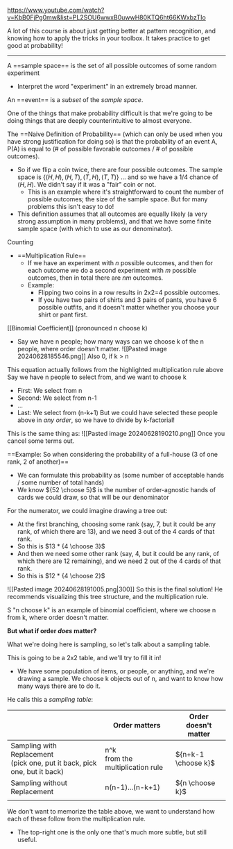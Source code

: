 https://www.youtube.com/watch?v=KbB0FjPg0mw&list=PL2SOU6wwxB0uwwH80KTQ6ht66KWxbzTIo

A lot of this course is about just getting better at pattern recognition, and knowing how to apply the tricks in your toolbox. It takes practice to get good at probability!

---

A ==sample space== is the set of all possible outcomes of some random experiment
- Interpret the word "experiment" in an extremely broad manner.

An ==event== is a *subset* of the *sample space*.

One of the things that make probability difficult is that we're going to be doing things that are deeply counterintuitive to almost everyone.

The ==Naive Definition of Probability== (which can only be used when you have strong justification for doing so) is that the probability of an event A, P(A) is equal to (# of possible favorable outcomes / # of possible outcomes).
- So if we flip a coin twice, there are four possible outcomes. The sample space is $\{(H,H), (H,T), (T,H), (T,T)\}$ ... and so we have a 1/4 chance of $(H,H)$. We didn't say if it was a "fair" coin or not.
	- This is an example where it's straightforward to count the number of possible outcomes; the size of the sample space. But for many problems this isn't easy to do!
- This definition assumes that all outcomes are equally likely (a very strong assumption in many problems), and that we have some finite sample space (with which to use as our denominator).


Counting
- ==Multiplication Rule==
	- If we have an experiment with $n$ possible outcomes, and then for each outcome we do a second experiment with $m$ possible outcomes, then in total there are $nm$ outcomes.
	- Example:
		- Flipping two coins in a row results in 2x2=4 possible outcomes.
		- If you have two pairs of shirts and 3 pairs of pants, you have 6 possible outfits, and it doesn't matter whether you choose your shirt or pant first.


[[Binomial Coefficient]] (pronounced n choose k)
- Say we have n people; how many ways can we choose k of the n people, where order doesn't matter.
![[Pasted image 20240628185546.png]]
Also 0, if k > n

This equation actually follows from the highlighted multiplication rule above
Say we have n people to select from, and we want to choose k
- First: We select from n
- Second: We select from n-1
- ...
- Last: We select from (n-k+1)
But we could have selected these people above in *any order*, so we have to divide by k-factorial!

This is the same thing as:
![[Pasted image 20240628190210.png]]
Once you cancel some terms out.


==Example: So when considering the probability of a full-house (3 of one rank, 2 of another)==
- We can formulate this probability as (some number of acceptable hands / some number of total hands)
- We know ${52 \choose 5}$ is the number of order-agnostic hands of cards we could draw, so that will be our denominator

For the numerator, we could imagine drawing a tree out:
- At the first branching, choosing some rank (say, 7, but it could be any rank, of which there are 13), and we need 3 out of the 4 cards of that rank.
- So this is $13 * {4 \choose 3}$ 
- And then we need some other rank (say, 4, but it could be any rank, of which there are 12 remaining), and we need 2 out of the 4 cards of that rank.
- So this is $12 * {4 \choose 2}$

![[Pasted image 20240628191005.png|300]]
So this is the final solution! He recommends visualizing this tree structure, and the multiplication rule.

S "n choose k" is an example of binomial coefficient, where we choose n from k, where order doesn't matter.

**But what if order *does* matter?**

What we're doing here is sampling, so let's talk about a sampling table.

This is going to be a 2x2 table, and we'll try to fill it in!
- We have some population of items, or people, or anything, and we're drawing a sample. We choose k objects out of n, and want to know how many ways there are to do it.

He calls this a *sampling table*:

|                                                                             | Order matters                       | Order doesn't matter |
| --------------------------------------------------------------------------- | ----------------------------------- | -------------------- |
| Sampling with Replacement<br>(pick one, put it back, pick one, but it back) | n^k<br>from the multiplication rule | ${n+k-1 \choose k}$  |
| Sampling without Replacement                                                | n(n-1)...(n-k+1)                    | ${n \choose k}$      |
|                                                                             |                                     |                      |
We don't want to memorize the table above, we want to understand how each of these follow from the multiplication rule.
- The top-right one is the only one that's much more subtle, but still useful.
 




